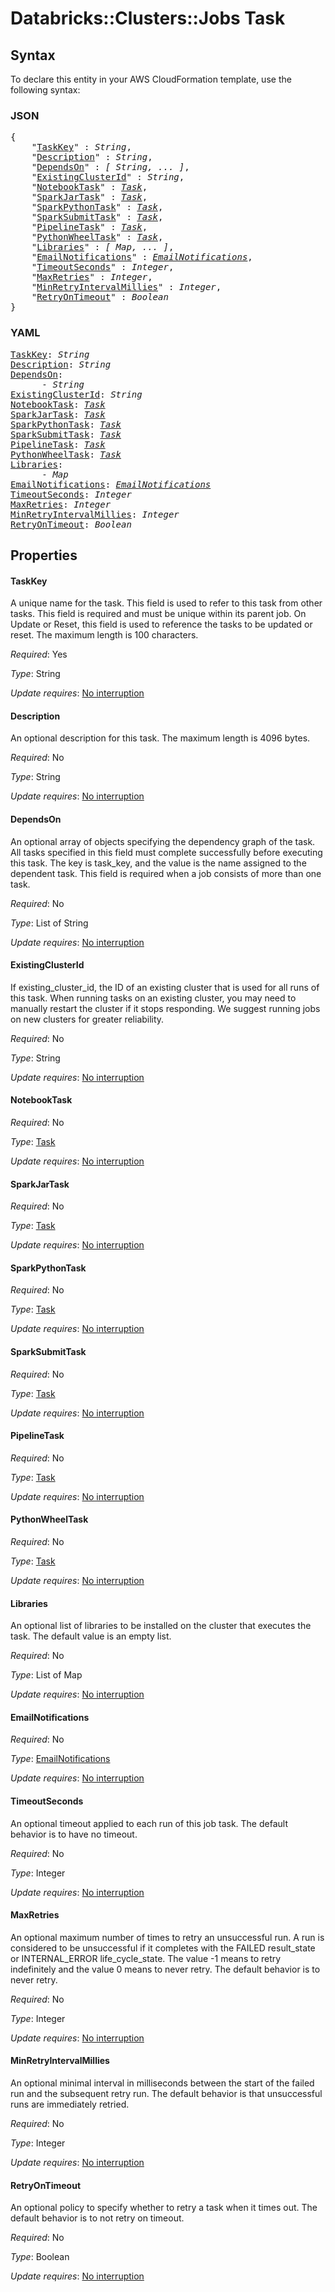 # Databricks::Clusters::Jobs Task

## Syntax

To declare this entity in your AWS CloudFormation template, use the following syntax:

### JSON

<pre>
{
    "<a href="#taskkey" title="TaskKey">TaskKey</a>" : <i>String</i>,
    "<a href="#description" title="Description">Description</a>" : <i>String</i>,
    "<a href="#dependson" title="DependsOn">DependsOn</a>" : <i>[ String, ... ]</i>,
    "<a href="#existingclusterid" title="ExistingClusterId">ExistingClusterId</a>" : <i>String</i>,
    "<a href="#notebooktask" title="NotebookTask">NotebookTask</a>" : <i><a href="task.md">Task</a></i>,
    "<a href="#sparkjartask" title="SparkJarTask">SparkJarTask</a>" : <i><a href="task.md">Task</a></i>,
    "<a href="#sparkpythontask" title="SparkPythonTask">SparkPythonTask</a>" : <i><a href="task.md">Task</a></i>,
    "<a href="#sparksubmittask" title="SparkSubmitTask">SparkSubmitTask</a>" : <i><a href="task.md">Task</a></i>,
    "<a href="#pipelinetask" title="PipelineTask">PipelineTask</a>" : <i><a href="task.md">Task</a></i>,
    "<a href="#pythonwheeltask" title="PythonWheelTask">PythonWheelTask</a>" : <i><a href="task.md">Task</a></i>,
    "<a href="#libraries" title="Libraries">Libraries</a>" : <i>[ Map, ... ]</i>,
    "<a href="#emailnotifications" title="EmailNotifications">EmailNotifications</a>" : <i><a href="emailnotifications.md">EmailNotifications</a></i>,
    "<a href="#timeoutseconds" title="TimeoutSeconds">TimeoutSeconds</a>" : <i>Integer</i>,
    "<a href="#maxretries" title="MaxRetries">MaxRetries</a>" : <i>Integer</i>,
    "<a href="#minretryintervalmillies" title="MinRetryIntervalMillies">MinRetryIntervalMillies</a>" : <i>Integer</i>,
    "<a href="#retryontimeout" title="RetryOnTimeout">RetryOnTimeout</a>" : <i>Boolean</i>
}
</pre>

### YAML

<pre>
<a href="#taskkey" title="TaskKey">TaskKey</a>: <i>String</i>
<a href="#description" title="Description">Description</a>: <i>String</i>
<a href="#dependson" title="DependsOn">DependsOn</a>: <i>
      - String</i>
<a href="#existingclusterid" title="ExistingClusterId">ExistingClusterId</a>: <i>String</i>
<a href="#notebooktask" title="NotebookTask">NotebookTask</a>: <i><a href="task.md">Task</a></i>
<a href="#sparkjartask" title="SparkJarTask">SparkJarTask</a>: <i><a href="task.md">Task</a></i>
<a href="#sparkpythontask" title="SparkPythonTask">SparkPythonTask</a>: <i><a href="task.md">Task</a></i>
<a href="#sparksubmittask" title="SparkSubmitTask">SparkSubmitTask</a>: <i><a href="task.md">Task</a></i>
<a href="#pipelinetask" title="PipelineTask">PipelineTask</a>: <i><a href="task.md">Task</a></i>
<a href="#pythonwheeltask" title="PythonWheelTask">PythonWheelTask</a>: <i><a href="task.md">Task</a></i>
<a href="#libraries" title="Libraries">Libraries</a>: <i>
      - Map</i>
<a href="#emailnotifications" title="EmailNotifications">EmailNotifications</a>: <i><a href="emailnotifications.md">EmailNotifications</a></i>
<a href="#timeoutseconds" title="TimeoutSeconds">TimeoutSeconds</a>: <i>Integer</i>
<a href="#maxretries" title="MaxRetries">MaxRetries</a>: <i>Integer</i>
<a href="#minretryintervalmillies" title="MinRetryIntervalMillies">MinRetryIntervalMillies</a>: <i>Integer</i>
<a href="#retryontimeout" title="RetryOnTimeout">RetryOnTimeout</a>: <i>Boolean</i>
</pre>

## Properties

#### TaskKey

A unique name for the task. This field is used to refer to this task from other tasks. This field is required and must be unique within its parent job. On Update or Reset, this field is used to reference the tasks to be updated or reset. The maximum length is 100 characters.

_Required_: Yes

_Type_: String

_Update requires_: [No interruption](https://docs.aws.amazon.com/AWSCloudFormation/latest/UserGuide/using-cfn-updating-stacks-update-behaviors.html#update-no-interrupt)

#### Description

An optional description for this task. The maximum length is 4096 bytes.

_Required_: No

_Type_: String

_Update requires_: [No interruption](https://docs.aws.amazon.com/AWSCloudFormation/latest/UserGuide/using-cfn-updating-stacks-update-behaviors.html#update-no-interrupt)

#### DependsOn

An optional array of objects specifying the dependency graph of the task. All tasks specified in this field must complete successfully before executing this task. The key is task_key, and the value is the name assigned to the dependent task. This field is required when a job consists of more than one task.

_Required_: No

_Type_: List of String

_Update requires_: [No interruption](https://docs.aws.amazon.com/AWSCloudFormation/latest/UserGuide/using-cfn-updating-stacks-update-behaviors.html#update-no-interrupt)

#### ExistingClusterId

If existing_cluster_id, the ID of an existing cluster that is used for all runs of this task. When running tasks on an existing cluster, you may need to manually restart the cluster if it stops responding. We suggest running jobs on new clusters for greater reliability.

_Required_: No

_Type_: String

_Update requires_: [No interruption](https://docs.aws.amazon.com/AWSCloudFormation/latest/UserGuide/using-cfn-updating-stacks-update-behaviors.html#update-no-interrupt)

#### NotebookTask

_Required_: No

_Type_: <a href="task.md">Task</a>

_Update requires_: [No interruption](https://docs.aws.amazon.com/AWSCloudFormation/latest/UserGuide/using-cfn-updating-stacks-update-behaviors.html#update-no-interrupt)

#### SparkJarTask

_Required_: No

_Type_: <a href="task.md">Task</a>

_Update requires_: [No interruption](https://docs.aws.amazon.com/AWSCloudFormation/latest/UserGuide/using-cfn-updating-stacks-update-behaviors.html#update-no-interrupt)

#### SparkPythonTask

_Required_: No

_Type_: <a href="task.md">Task</a>

_Update requires_: [No interruption](https://docs.aws.amazon.com/AWSCloudFormation/latest/UserGuide/using-cfn-updating-stacks-update-behaviors.html#update-no-interrupt)

#### SparkSubmitTask

_Required_: No

_Type_: <a href="task.md">Task</a>

_Update requires_: [No interruption](https://docs.aws.amazon.com/AWSCloudFormation/latest/UserGuide/using-cfn-updating-stacks-update-behaviors.html#update-no-interrupt)

#### PipelineTask

_Required_: No

_Type_: <a href="task.md">Task</a>

_Update requires_: [No interruption](https://docs.aws.amazon.com/AWSCloudFormation/latest/UserGuide/using-cfn-updating-stacks-update-behaviors.html#update-no-interrupt)

#### PythonWheelTask

_Required_: No

_Type_: <a href="task.md">Task</a>

_Update requires_: [No interruption](https://docs.aws.amazon.com/AWSCloudFormation/latest/UserGuide/using-cfn-updating-stacks-update-behaviors.html#update-no-interrupt)

#### Libraries

An optional list of libraries to be installed on the cluster that executes the task. The default value is an empty list.

_Required_: No

_Type_: List of Map

_Update requires_: [No interruption](https://docs.aws.amazon.com/AWSCloudFormation/latest/UserGuide/using-cfn-updating-stacks-update-behaviors.html#update-no-interrupt)

#### EmailNotifications

_Required_: No

_Type_: <a href="emailnotifications.md">EmailNotifications</a>

_Update requires_: [No interruption](https://docs.aws.amazon.com/AWSCloudFormation/latest/UserGuide/using-cfn-updating-stacks-update-behaviors.html#update-no-interrupt)

#### TimeoutSeconds

An optional timeout applied to each run of this job task. The default behavior is to have no timeout.

_Required_: No

_Type_: Integer

_Update requires_: [No interruption](https://docs.aws.amazon.com/AWSCloudFormation/latest/UserGuide/using-cfn-updating-stacks-update-behaviors.html#update-no-interrupt)

#### MaxRetries

An optional maximum number of times to retry an unsuccessful run. A run is considered to be unsuccessful if it completes with the FAILED result_state or INTERNAL_ERROR life_cycle_state. The value -1 means to retry indefinitely and the value 0 means to never retry. The default behavior is to never retry.

_Required_: No

_Type_: Integer

_Update requires_: [No interruption](https://docs.aws.amazon.com/AWSCloudFormation/latest/UserGuide/using-cfn-updating-stacks-update-behaviors.html#update-no-interrupt)

#### MinRetryIntervalMillies

An optional minimal interval in milliseconds between the start of the failed run and the subsequent retry run. The default behavior is that unsuccessful runs are immediately retried.

_Required_: No

_Type_: Integer

_Update requires_: [No interruption](https://docs.aws.amazon.com/AWSCloudFormation/latest/UserGuide/using-cfn-updating-stacks-update-behaviors.html#update-no-interrupt)

#### RetryOnTimeout

An optional policy to specify whether to retry a task when it times out. The default behavior is to not retry on timeout.

_Required_: No

_Type_: Boolean

_Update requires_: [No interruption](https://docs.aws.amazon.com/AWSCloudFormation/latest/UserGuide/using-cfn-updating-stacks-update-behaviors.html#update-no-interrupt)


